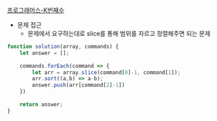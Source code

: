 [프로그래머스-K번째수](https://programmers.co.kr/learn/courses/30/lessons/42748?language=javascript)

- 문제 접근
    - 문제에서 요구하는대로 slice를 통해 범위를 자르고 정렬해주면 되는 문제

```javascript
function solution(array, commands) {
    let answer = [];
    
    commands.forEach(command => {
        let arr = array.slice(command[0]-1, command[1]);
        arr.sort((a,b) => a-b);
        answer.push(arr[command[2]-1])
    })
    
    return answer;
}
```
